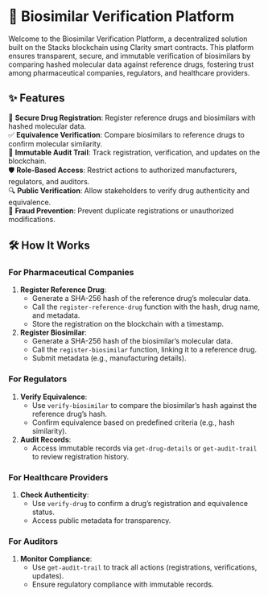 # 🧬 Biosimilar Verification Platform

Welcome to the Biosimilar Verification Platform, a decentralized solution built on the Stacks blockchain using Clarity smart contracts. This platform ensures transparent, secure, and immutable verification of biosimilars by comparing hashed molecular data against reference drugs, fostering trust among pharmaceutical companies, regulators, and healthcare providers.

## ✨ Features

🔐 **Secure Drug Registration**: Register reference drugs and biosimilars with hashed molecular data.  
✅ **Equivalence Verification**: Compare biosimilars to reference drugs to confirm molecular similarity.  
📝 **Immutable Audit Trail**: Track registration, verification, and updates on the blockchain.  
🛡️ **Role-Based Access**: Restrict actions to authorized manufacturers, regulators, and auditors.  
🔍 **Public Verification**: Allow stakeholders to verify drug authenticity and equivalence.  
🚫 **Fraud Prevention**: Prevent duplicate registrations or unauthorized modifications.  

## 🛠 How It Works

### For Pharmaceutical Companies
1. **Register Reference Drug**:
   - Generate a SHA-256 hash of the reference drug’s molecular data.
   - Call the `register-reference-drug` function with the hash, drug name, and metadata.
   - Store the registration on the blockchain with a timestamp.
2. **Register Biosimilar**:
   - Generate a SHA-256 hash of the biosimilar’s molecular data.
   - Call the `register-biosimilar` function, linking it to a reference drug.
   - Submit metadata (e.g., manufacturing details).

### For Regulators
1. **Verify Equivalence**:
   - Use `verify-biosimilar` to compare the biosimilar’s hash against the reference drug’s hash.
   - Confirm equivalence based on predefined criteria (e.g., hash similarity).
2. **Audit Records**:
   - Access immutable records via `get-drug-details` or `get-audit-trail` to review registration history.

### For Healthcare Providers
1. **Check Authenticity**:
   - Use `verify-drug` to confirm a drug’s registration and equivalence status.
   - Access public metadata for transparency.

### For Auditors
1. **Monitor Compliance**:
   - Use `get-audit-trail` to track all actions (registrations, verifications, updates).
   - Ensure regulatory compliance with immutable records.